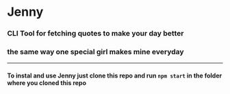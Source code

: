 # Jenny
### CLI Tool for fetching quotes to make your day better
### the same way one special girl makes mine everyday
***
#### To instal and use Jenny just clone this repo and run `npm start` in the folder where you cloned this repo
